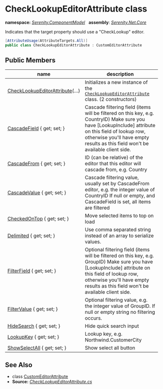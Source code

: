 # CheckLookupEditorAttribute class
**namespace:** *[Serenity.ComponentModel](../README.md#serenity.componentmodel-namespace)*   **assembly**: *[Serenity.Net.Core](../README.md)*

Indicates that the target property should use a "CheckLookup" editor.

```csharp
[AttributeUsage(AttributeTargets.All)]
public class CheckLookupEditorAttribute : CustomEditorAttribute
```

## Public Members

| name | description |
| --- | --- |
| [CheckLookupEditorAttribute](CheckLookupEditorAttribute/CheckLookupEditorAttribute.md)(…) | Initializes a new instance of the [`CheckLookupEditorAttribute`](CheckLookupEditorAttribute.md) class. (2 constructors) |
| [CascadeField](CheckLookupEditorAttribute/CascadeField.md) { get; set; } | Cascade filtering field (items will be filtered on this key, e.g. CountryID) Make sure you have [LookupInclude] attribute on this field of lookup row, otherwise you'll have empty results as this field won't be available client side. |
| [CascadeFrom](CheckLookupEditorAttribute/CascadeFrom.md) { get; set; } | ID (can be relative) of the editor that this editor will cascade from, e.g. Country |
| [CascadeValue](CheckLookupEditorAttribute/CascadeValue.md) { get; set; } | Cascade filtering value, usually set by CascadeFrom editor, e.g. the integer value of CountryID If null or empty, and CascadeField is set, all items are filtered |
| [CheckedOnTop](CheckLookupEditorAttribute/CheckedOnTop.md) { get; set; } | Move selected items to top on load |
| [Delimited](CheckLookupEditorAttribute/Delimited.md) { get; set; } | Use comma separated string instead of an array to serialize values. |
| [FilterField](CheckLookupEditorAttribute/FilterField.md) { get; set; } | Optional filtering field (items will be filtered on this key, e.g. GroupID) Make sure you have [LookupInclude] attribute on this field of lookup row, otherwise you'll have empty results as this field won't be available client side. |
| [FilterValue](CheckLookupEditorAttribute/FilterValue.md) { get; set; } | Optional filtering value, e.g. the integer value of GroupID. If null or empty string no filtering occurs. |
| [HideSearch](CheckLookupEditorAttribute/HideSearch.md) { get; set; } | Hide quick search input |
| [LookupKey](CheckLookupEditorAttribute/LookupKey.md) { get; set; } | Lookup key, e.g. Northwind.CustomerCity |
| [ShowSelectAll](CheckLookupEditorAttribute/ShowSelectAll.md) { get; set; } | Show select all button |

## See Also

* class [CustomEditorAttribute](CustomEditorAttribute.md)
* **Source:** *[CheckLookupEditorAttribute.cs](https://github.com/serenity-is/Serenity/blob/master/src/Serenity.Net.Core/ComponentModel/PropertyGrid/EditorTypes/CheckLookupEditorAttribute.cs)*